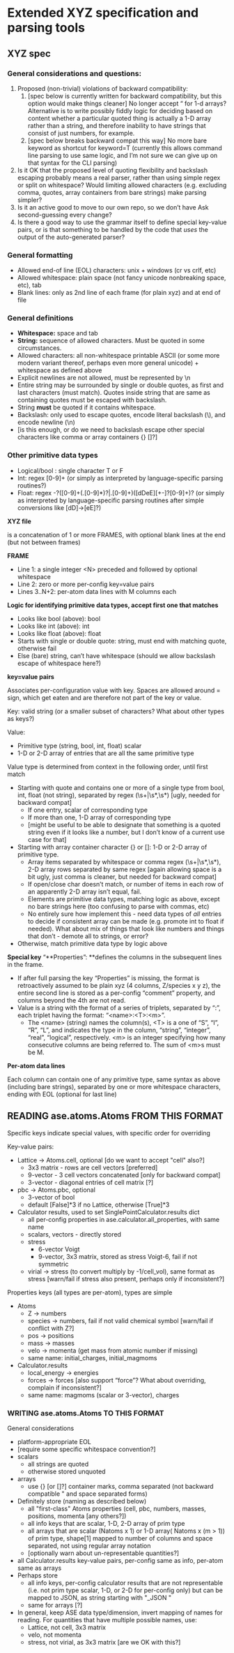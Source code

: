 # Extended XYZ specification and parsing tools

## XYZ spec

### General considerations and questions:

1. Proposed (non-trivial) violations of backward compatibility:
    1. [spec below is currently written for backward compatibility, but this option would make things cleaner] No longer accept “ for 1-d arrays?  Alternative is to write possibly fiddly logic for deciding based on content whether a particular quoted thing is actually a 1-D array rather than a string, and therefore inability to have strings that consist of just numbers, for example.
    2. [spec below breaks backward compat this way] No more bare keyword as shortcut for keyword=T (currently this allows command line parsing to use same logic, and I’m not sure we can give up on that syntax for the CLI parsing)
2. Is it OK that the proposed level of quoting flexibility and backslash escaping probably means a real parser, rather than using simple regex or split on whitespace? Would limiting allowed characters (e.g. excluding comma, quotes, array containers from bare strings) make parsing simpler?
3. Is it an active good to move to our own repo, so we don’t have Ask second-guessing every change?
4. Is there a good way to use the grammar itself to define special key-value pairs, or is that something to be handled by the code that _uses_ the output of the auto-generated parser?

### General formatting

- Allowed end-of line (EOL) characters: unix + windows (cr vs crlf, etc)
- Allowed whitespace: plain space (not fancy unicode nonbreaking space, etc), tab
- Blank lines: only as 2nd line of each frame (for plain xyz) and at end of file

### General definitions

* **Whitespace:** space and tab
* **String:** sequence of allowed characters.  Must be quoted in some circumstances.
*   Allowed characters: all non-whitespace printable ASCII (or some more modern variant thereof, perhaps even more general unicode) + whitespace as defined above
*   Explicit newlines are not allowed, must be represented by \n
*   Entire string may be surrounded by single or double quotes, as first and last characters (must match). Quotes inside string that are same as containing quotes must be escaped with backslash.
*   String **must** be quoted if it contains whitespace.
*   Backslash: only used to escape quotes, encode literal backslash (\\), and encode newline (\n)
*   [is this enough, or do we need to backslash escape other special characters like comma or array containers {} []?]

### Other primitive data types

*   Logical/bool : single character T or F
*   Int: regex [0-9]+ (or simply as interpreted by language-specific parsing routines?)
*   Float: regex -?([0-9]+\(.[0-9]*)?|\.[0-9]+)([dDeE][+-]?[0-9]+)? (or simply as interpreted by language-specific parsing routines after simple conversions like [dD]->[eE]?)

**XYZ file**

is a concatenation of 1 or more FRAMES, with optional blank lines at the end (but not between frames)

**FRAME**

*   Line 1: a single integer &lt;N> preceded and followed by optional whitespace
*   Line 2: zero or more per-config key=value pairs
*   Lines 3..N+2: per-atom data lines with M columns each

**Logic for identifying primitive data types, accept first one that matches**

*   Looks like bool (above): bool
*   Looks like int (above): int
*   Looks like float (above): float
*   Starts with single or double quote: string, must end with matching quote, otherwise fail
*   Else (bare) string, can’t have whitespace (should we allow backslash escape of whitespace here?)

**key=value pairs**

Associates per-configuration value with key.  Spaces are allowed around = sign, which get eaten and are therefore not part of the key or value. 

Key: valid string (or a smaller subset of characters? What about other types as keys?)

Value:

*   Primitive type (string, bool, int, float) scalar
*   1-D or 2-D array of entries that are all the same primitive type

Value type is determined from context in the following order, until first match

*   Starting with quote and contains one or more of a single type from bool, int, float (not string), separated by regex (\s+|\s*,\s*) [ugly, needed for backward compat] 
    *   If one entry, scalar of corresponding type
    *   If more than one, 1-D array of corresponding type
    *   [might be useful to be able to designate that something is a quoted string even if it looks like a number, but I don’t know of a current use case for that]
*   Starting with array container character {} or []: 1-D or 2-D array of primitive type. 
    *   Array items separated by whitespace or comma regex (\s+|\s*,\s*), 2-D array rows separated by same regex [again allowing space is a bit ugly, just comma is cleaner, but needed for backward compat]
    *   If open/close char doesn’t match, or number of items in each row of an apparently 2-D array isn’t equal, fail.
    *   Elements are primitive data types, matching logic as above, except no bare strings here (too confusing to parse with commas, etc)
    *   No entirely sure how implement this - need data types of _all_ entries to decide if consistent array can be made (e.g. promote int to float if needed).  What about mix of things that look like numbers and things that don’t - demote all to strings, or error?
*   Otherwise, match primitive data type by logic above

**Special key** “**Properties”: **defines the columns in the subsequent lines in the frame. 

*   If after full parsing the key “Properties” is missing, the format is retroactively assumed to be plain xyz (4 columns, Z/species x y z), the entire second line is stored as a per-config “comment” property, and columns beyond the 4th are not read. 
*   Value is a string with the format of a series of triplets, separated by “:”, each triplet having the format: “&lt;name>:&lt;T>:&lt;m>”. 
    *   The &lt;name> (string) names the column(s), &lt;T> is a one of “S”, “I”, “R”, “L”, and indicates the type in the column, “string”, “integer”, “real”, “logical”, respectively. &lt;m> is an integer specifying how many consecutive columns are being referred to.  The sum of &lt;m>s must be M.

**Per-atom data lines**

Each column can contain one of any primitive type, same syntax as above (including bare strings), separated by one or more whitespace characters, ending with EOL (optional for last line)

## READING ase.atoms.Atoms FROM THIS FORMAT

Specific keys indicate special values, with specific order for overriding

Key-value pairs:

*   Lattice -> Atoms.cell, optional [do we want to accept "cell" also?]
    *   3x3 matrix - rows are cell vectors [preferred]
    *   9-vector - 3 cell vectors concatenated [only for backward compat]
    *   3-vector - diagonal entries of cell matrix [?]
*   pbc -> Atoms.pbc, optional
    *   3-vector of bool
    *   default [False]*3 if no Lattice, otherwise [True]*3
*   Calculator results, used to set SinglePointCalculator.results dict
    *   all per-config properties in ase.calculator.all_properties, with same name
    *   scalars, vectors - directly stored
    *   stress
        *   6-vector Voigt
        *   9-vector, 3x3 matrix, stored as stress Voigt-6, fail if not symmetric
    *   virial -> stress (to convert multiply by -1/cell_vol), same format as stress [warn/fail if stress also present, perhaps only if inconsistent?]

Properties keys (all types are per-atom), types are simple

*   Atoms
    *   Z -> numbers
    *   species -> numbers, fail if not valid chemical symbol [warn/fail if conflict with Z?]
    *   pos -> positions
    *   mass -> masses
    *   velo -> momenta (get mass from atomic number if missing)
    *   same name: initial_charges, initial_magmoms
*   Calculator.results
    *   local_energy -> energies
    *   forces -> forces [also support “force”? What about overriding, complain if inconsistent?]
    *   same name: magmoms (scalar or 3-vector), charges

### WRITING ase.atoms.Atoms TO THIS FORMAT

General considerations

*   platform-appropriate EOL
*   [require some specific whitespace convention?]
*   scalars
    *   all strings are quoted 
    *   otherwise stored unquoted
*   arrays
    *   use {} [or []?] container marks, comma separated (not backward compatible " and space separated forms)
*   Definitely store (naming as described below)
    *   all "first-class" Atoms properties (cell, pbc, numbers, masses, positions, momenta [any others?])
    *   all info keys that are scalar, 1-D, 2-D array of prim type
    *   all arrays that are scalar (Natoms x 1) or 1-D array( Natoms x (m > 1)) of prim type, shape[1] mapped to number of columns and space separated, not using regular array notation
    *   [optionally warn about un-representable quantities?]
*   all Calculator.results key-value pairs, per-config same as info, per-atom same as arrays
*   Perhaps store
    *   all info keys, per-config calculator results that are not representable (i.e. not prim type scalar, 1-D, or 2-D for per-config only) but can be mapped to JSON, as string starting with "_JSON " 
    *   same for arrays [?]
*   In general, keep ASE data type/dimension, invert mapping of names for reading. For quantities that have multiple possible names, use:
    *   Lattice, not cell, 3x3 matrix
    *   velo, not momenta
    *   stress, not virial, as 3x3 matrix [are we OK with this?]
